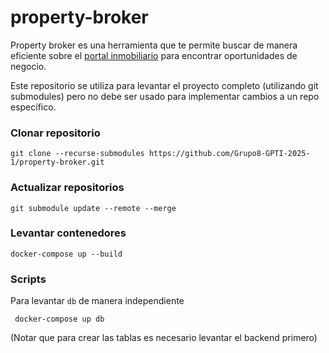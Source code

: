# property-broker
Property broker es una herramienta que te permite buscar de manera eficiente sobre el [portal inmobiliario](https://www.portalinmobiliario.com/) para encontrar oportunidades de negocio.

Este repositorio se utiliza para levantar el proyecto completo (utilizando git submodules) pero no debe ser usado para implementar cambios a un repo específico.

### Clonar repositorio

```
git clone --recurse-submodules https://github.com/Grupo8-GPTI-2025-1/property-broker.git
```

### Actualizar repositorios

```
git submodule update --remote --merge
```

### Levantar contenedores

```
docker-compose up --build
```

### Scripts

Para levantar `db` de manera independiente

```
 docker-compose up db
```

(Notar que para crear las tablas es necesario levantar el backend primero)
